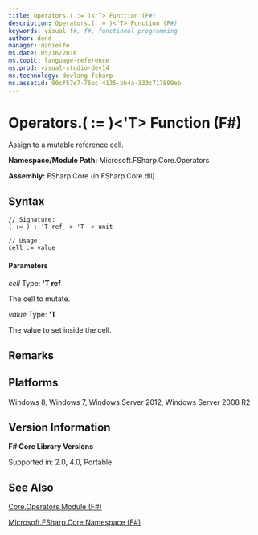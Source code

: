 ```yaml
---
title: Operators.( := )<'T> Function (F#)
description: Operators.( := )<'T> Function (F#)
keywords: visual f#, f#, functional programming
author: dend
manager: danielfe
ms.date: 05/16/2016
ms.topic: language-reference
ms.prod: visual-studio-dev14
ms.technology: devlang-fsharp
ms.assetid: 90cf57e7-76bc-4135-bb4a-333c717899eb 
---
```


# Operators.( := )<'T> Function (F#)

Assign to a mutable reference cell.

**Namespace/Module Path:** Microsoft.FSharp.Core.Operators

**Assembly:** FSharp.Core (in FSharp.Core.dll)


## Syntax

```
// Signature:
( := ) : 'T ref -> 'T -> unit

// Usage:
cell := value
```

#### Parameters
*cell*
Type: **'T ref**


The cell to mutate.


*value*
Type: **'T**


The value to set inside the cell.




## Remarks

## Platforms
Windows 8, Windows 7, Windows Server 2012, Windows Server 2008 R2


## Version Information
**F# Core Library Versions**

Supported in: 2.0, 4.0, Portable




## See Also
[Core.Operators Module &#40;F&#35;&#41;](Core.Operators-Module-%5BFSharp%5D.md)

[Microsoft.FSharp.Core Namespace &#40;F&#35;&#41;](Microsoft.FSharp.Core-Namespace-%5BFSharp%5D.md)

